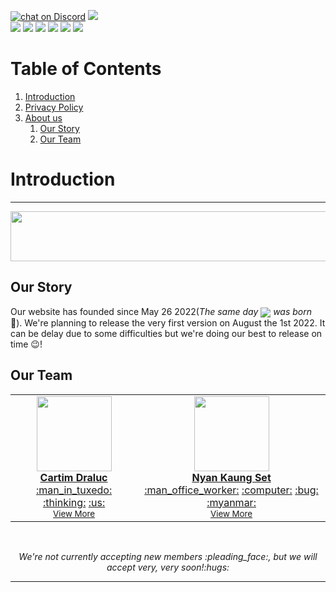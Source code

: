 <a href="https://discord.gg/NGypAKTfga"><img src="https://img.shields.io/discord/989395034220658718?logo=discord&style=for-the-badge" alt="chat on Discord"></a> <img src="https://wakatime.com/badge/user/bc330e1d-04b3-4516-bfb4-2b28f0dabda9/project/457f5641-ec23-42f7-afb8-73cb895e5978.svg?style=for-the-badge"><br><img src="https://img.shields.io/github/commit-activity/y/CartimDraluc/Cartimpedia?style=plastic"> <img src="https://img.shields.io/github/commit-activity/m/CartimDraluc/Cartimpedia?style=plastic"> <img src="https://img.shields.io/github/languages/count/CartimDraluc/Cartimpedia?style=plastic"> <img src="https://img.shields.io/github/issues-closed/CartimDraluc/Cartimpedia?style=plastic"> <img src="https://img.shields.io/github/issues/CartimDraluc/Cartimpedia?style=plastic"> <a href="https://hits.seeyoufarm.com"><img src="https://hits.seeyoufarm.com/api/count/incr/badge.svg?url=https%3A%2F%2Fgithub.com%2FCartimDraluc%2FCartimpedia%2F&count_bg=%2379C83D&title_bg=%23555555&icon=&icon_color=%23E7E7E7&title=hits&edge_flat=true"/></a>


# Table of Contents

1. [Introduction](#Intro)
2. <a href="https://github.com/CartimDraluc/Cartimpedia/blob/main/POLICY.md">Privacy Policy</a>
3. [About us](#AboutUs)
    1. [Our Story](#OurStory)
    2. [Our Team](#OurTeam)



# Introduction <a id="Intro"></a>
<hr>


<p align=center><img width=700px height=80px src="https://img.shields.io/badge/About_us-0b3d91?style=for-the-badge&logoColor=white"></p><a id="AboutUS"></a>

## Our Story <a id="OurStory"></a>
Our website has founded since May 26 2022(*The same day <img align=center src="https://img.shields.io/badge/Sally_Ride-0b3d91?style=for-the-badge&logo=nasa&logoColor=white">  was born* :rocket:). We're planning to release the very first version on August the 1st 2022. It can be delay due to some difficulties but we're doing our best to release on time :wink:!

## Our Team <a id="OurTeam"></a>

<table align=center>
  <tr>
    <td align="center"><a href="https://github.com/CartimDraluc"><img src="https://avatars.githubusercontent.com/u/106230817?s=120&v=4" width="120px;" alt=""/><br /><b>Cartim Draluc</b></a><br /><a href="" title="Founder">:man_in_tuxedo:</a> <a href="" title="Ideas, Planning and Feedback">:thinking:</a> <a href="" title="From USA">:us:</a><br><sub><a href="https://cartim-draluc.netlify.app/">View More</a></sub></td>
    <td align="center"><a href="https://github.com/NyanKaungSet"><img src="https://avatars.githubusercontent.com/u/96227457?s=120&v=4" width="120px;" alt=""/><br /><b>Nyan Kaung Set</b></a><br /><a href="" title="Co-founder">:man_office_worker:</a> <a href="" title="code">:computer:</a> <a href="" title="Bugs Fix">:bug:</a> <a href="" title="From Myanmar">:myanmar:</a><br><sub><a href="https://challenger7.netlify.app/personalprofile/">View More</a></sub></td>
  </tr>
</table><br>
<p align=center><i>We're not currently accepting new members :pleading_face:, but we will accept very, very soon!:hugs:</i><p><hr>


<br><br>
<!--img src="https://contrib.rocks/image?repo=CartimDraluc/Cartimpedia"/-->

<!--v 0.17.1-->

